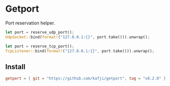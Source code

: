 # Getport

Port reservation helper.

```rust
let port = reserve_udp_port();
UdpSocket::bind(format!("127.0.0.1:{}", port.take())).unwrap();

let port = reserve_tcp_port();
TcpListener::bind(format!("127.0.0.1:{}", port.take())).unwrap();
```

## Install

```toml
getport = { git = "https://github.com/kafji/getport", tag = "v0.2.0" }
```
